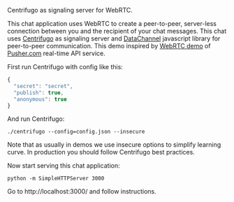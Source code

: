 Centrifugo as signaling server for WebRTC.

This chat application uses WebRTC to create a peer-to-peer, server-less connection
between you and the recipient of your chat messages. This chat uses
<a href="https://github.com/centrifugal/centrifugo">Centrifugo</a> as signaling server
and <a href="https://github.com/muaz-khan/WebRTC-Experiment/tree/master/DataChannel">DataChannel</a>
javascript library for peer-to-peer communication. This demo inspired by
<a href="https://pusher.com/tutorials/webrtc_chat">WebRTC demo</a> of <a href="https://pusher.com">Pusher.com</a> real-time API service.

First run Centrifugo with config like this:

```javascript
{
  "secret": "secret",
  "publish": true,
  "anonymous": true
}
```

And run Centrifugo:

```
./centrifugo --config=config.json --insecure
```

Note that as usually in demos we use insecure options to simplify learning curve. In production you should
follow Centrifugo best practices.

Now start serving this chat application:

```
python -m SimpleHTTPServer 3000
```

Go to http://localhost:3000/ and follow instructions.
